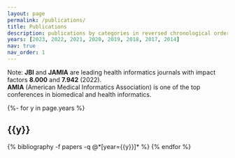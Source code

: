 ```yaml
---
layout: page
permalink: /publications/
title: Publications
description: publications by categories in reversed chronological order.
years: [2023, 2022, 2021, 2020, 2019, 2018, 2017, 2014]
nav: true
nav_order: 1
---
```

<!-- _pages/publications.md -->
<div class="publications">

Note: <b>JBI</b> and <b>JAMIA</b> are leading health informatics journals with impact factors <b>8.000</b> and <b>7.942</b> (2022). <br>
<b>AMIA</b> (American Medical Informatics Association) is one of the top conferences in biomedical and health informatics.

{%- for y in page.years %}
  <h2 class="year">{{y}}</h2>
  {% bibliography -f papers -q @*[year={{y}}]* %}
{% endfor %}

</div>
